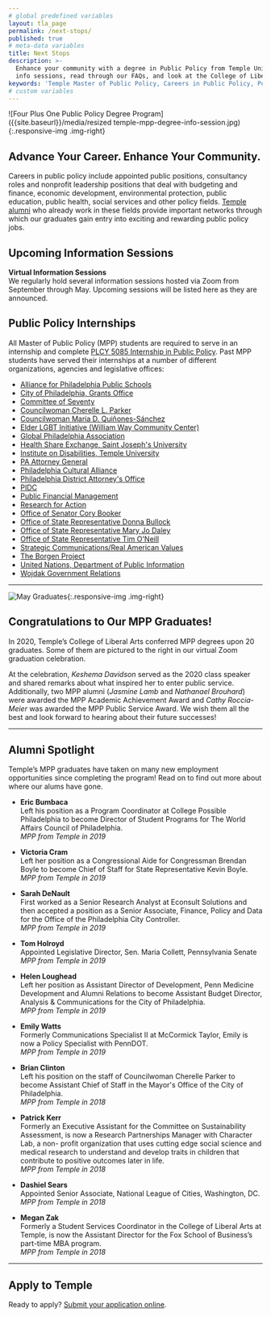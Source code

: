 ```yaml
---
# global predefined variables
layout: tla_page
permalink: /next-stops/
published: true
# meta-data variables
title: Next Stops
description: >-
  Enhance your community with a degree in Public Policy from Temple University! Learn about our upcoming 
  info sessions, read through our FAQs, and look at the College of Liberal Arts’ other resources. 
keywords: 'Temple Master of Public Policy, Careers in Public Policy, Public Policy Jobs'
# custom variables
---
```

![Four Plus One Public Policy Degree Program]({{site.baseurl}}/media/resized temple-mpp-degree-info-session.jpg){:.responsive-img .img-right}
## Advance Your Career. Enhance Your Community.
Careers in public policy include appointed public positions, consultancy roles and nonprofit leadership positions that deal with budgeting and finance, economic development, environmental protection, public education, public health, social services and other policy fields. [Temple alumni](http://www.alumni.temple.edu/s/705/alumni/16/interior.aspx?sid=705&gid=1&pgid=3703) who already work in these fields provide important networks through which our graduates gain entry into exciting and rewarding public policy jobs.

## Upcoming Information Sessions
**Virtual Information Sessions**<br>
We regularly hold several information sessions hosted via Zoom from September through May. Upcoming sessions will be listed here as they are announced.

## Public Policy Internships
All Master of Public Policy (MPP) students are required to serve in an internship and complete [PLCY 5085 Internship in Public Policy](https://bulletin.temple.edu/search/?P=PLCY%205085). Past MPP students have served their internships at a number of different organizations, agencies and legislative offices:

- [Alliance for Philadelphia Public Schools](https://appsphilly.net/)
- [City of Philadelphia, Grants Office](https://www.phila.gov/finance/units-grants.html)
- [Committee of Seventy](https://seventy.org/)
- [Councilwoman Cherelle L. Parker](http://phlcouncil.com/cherelleparker/)
- [Councilwoman Maria D. Quiñones-Sánchez](http://phlcouncil.com/mariaqsanchez/)
- [Elder LGBT Initiative (William Way Community Center)](https://lgbtelderinitiative.org/)
- [Global Philadelphia Association](https://globalphiladelphia.org/)
- [Health Share Exchange, Saint Joseph's University](https://www.healthshareexchange.org/)
- [Institute on Disabilities, Temple University](https://www.temple.edu/instituteondisabilities/)
- [PA Attorney General](https://www.attorneygeneral.gov/)
- [Philadelphia Cultural Alliance](https://www.philaculture.org/)
- [Philadelphia District Attorney's Office](https://www.phila.gov/districtattorney/pages/default.aspx)
- [PIDC](https://www.pidcphila.com/)
- [Public Financial Management](https://www.pfm.com/)
- [Research for Action](https://www.researchforaction.org/)
- [Office of Senator Cory Booker](https://www.booker.senate.gov/)
- [Office of State Representative Donna Bullock](https://www.pahouse.com/Bullock/)
- [Office of State Representative Mary Jo Daley](https://www.pahouse.com/MDaley/)
- [Office of State Representative Tim O'Neill](http://www.reponeal.com/)
- [Strategic Communications/Real American Values](http://www.realamericanvalues.org/about-1.html)
- [The Borgen Project](https://borgenproject.org/)
- [United Nations, Department of Public Information](https://www.un.org/youthenvoy/2013/09/dpi-department-of-public-information/)
- [Wojdak Government Relations](https://wojdak.com/)

___

![May Graduates]({{site.baseurl}}/media/mpp2020congrats.jpg){:.responsive-img .img-right}
## Congratulations to Our MPP Graduates!
In 2020, Temple’s College of Liberal Arts conferred MPP degrees upon 20 graduates. Some of them are pictured to the right in our virtual Zoom graduation celebration.

At the celebration, _Keshema Davidson_ served as the 2020 class speaker and shared remarks about what inspired her to enter public service. Additionally, two MPP alumni (_Jasmine Lamb_ and _Nathanael Brouhard_) were awarded the MPP Academic Achievement Award and _Cathy Roccia-Meier_ was awarded the MPP Public Service Award. We wish them all the best and look forward to hearing about their future successes!

___

## Alumni Spotlight
Temple’s MPP graduates have taken on many new employment opportunities since completing the program! Read on to find out more about where our alums have gone.

- **Eric Bumbaca**<br/>
Left his position as a Program Coordinator at College Possible Philadelphia to become Director of Student Programs for The World Affairs Council of Philadelphia.<br/>
_MPP from Temple in 2019_<br/>

- **Victoria Cram**<br/>
Left her position as a Congressional Aide for Congressman Brendan Boyle to become Chief of Staff for State Representative Kevin Boyle.<br/>
_MPP from Temple in 2019_<br/>

- **Sarah DeNault**<br/>
First worked as a Senior Research Analyst at Econsult Solutions and then accepted a position as a Senior Associate, Finance, Policy and Data for the Office of the Philadelphia City Controller.<br>
_MPP from Temple in 2019_<br/>

- **Tom Holroyd**<br/>
Appointed Legislative Director, Sen. Maria Collett, Pennsylvania Senate<br/>
_MPP from Temple in 2019_<br/> 

- **Helen Loughead**<br/>
Left her position as Assistant Director of Development, Penn Medicine Development and Alumni Relations to become Assistant Budget Director, Analysis & Communications for the City of Philadelphia.<br/>
_MPP from Temple in 2019_<br/>

- **Emily Watts**<br/>
Formerly Communications Specialist II at McCormick Taylor, Emily is now a Policy Specialist with PennDOT.<br/>
_MPP from Temple in 2019_<br/>

- **Brian Clinton**<br/>
Left his position on the staff of Councilwoman Cherelle Parker to become Assistant Chief of Staff in the Mayor's Office of the City of Philadelphia.<br/>
_MPP from Temple in 2018_<br/>

- **Patrick Kerr**<br/>
Formerly an Executive Assistant for the Committee on Sustainability Assessment, is now a Research Partnerships Manager with Character Lab, a non- profit organization that uses cutting edge social science and medical research to understand and develop traits in children that contribute to positive outcomes later in life.<br/>
_MPP from Temple in 2018_<br/>

- **Dashiel Sears**<br/>
Appointed Senior Associate, National League of Cities, Washington, DC.<br/>
 _MPP from Temple in 2018_<br/>
	
- **Megan Zak**<br/>
Formerly a Student Services Coordinator in the College of Liberal Arts at Temple, is now the Assistant Director for the Fox School of Business’s part-time MBA program.<br/>
_MPP from Temple in 2018_<br/>  
	
___

## Apply to Temple
Ready to apply? [Submit your application online](https://prd-wlssb.temple.edu/prod8/bwskalog.P_DispLoginNon).
